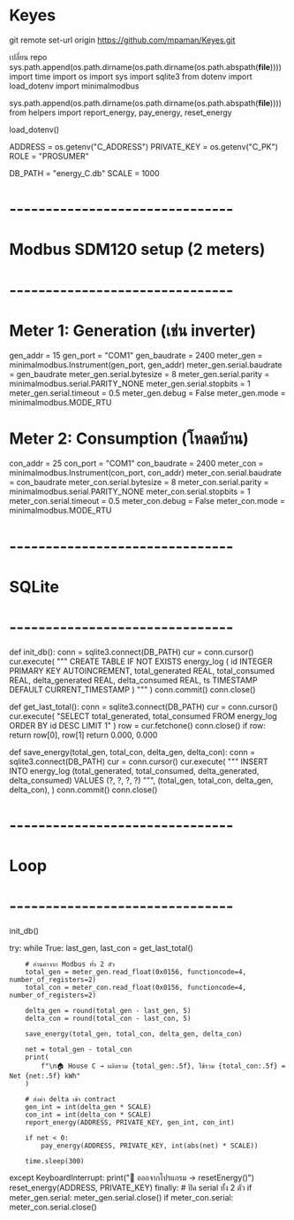 # Keyes

git remote set-url origin https://github.com/mpaman/Keyes.git

เปลี่ยน repo
sys.path.append(os.path.dirname(os.path.dirname(os.path.abspath(__file__))))
import time
import os
import sys
import sqlite3
from dotenv import load_dotenv
import minimalmodbus

sys.path.append(os.path.dirname(os.path.dirname(os.path.abspath(__file__))))
from helpers import report_energy, pay_energy, reset_energy

load_dotenv()

ADDRESS = os.getenv("C_ADDRESS")
PRIVATE_KEY = os.getenv("C_PK")
ROLE = "PROSUMER"

DB_PATH = "energy_C.db"
SCALE = 1000

# -------------------------------
# Modbus SDM120 setup (2 meters)
# -------------------------------
# Meter 1: Generation (เช่น inverter)
gen_addr = 15
gen_port = "COM1"
gen_baudrate = 2400
meter_gen = minimalmodbus.Instrument(gen_port, gen_addr)
meter_gen.serial.baudrate = gen_baudrate
meter_gen.serial.bytesize = 8
meter_gen.serial.parity = minimalmodbus.serial.PARITY_NONE
meter_gen.serial.stopbits = 1
meter_gen.serial.timeout = 0.5
meter_gen.debug = False
meter_gen.mode = minimalmodbus.MODE_RTU

# Meter 2: Consumption (โหลดบ้าน)
con_addr = 25
con_port = "COM1"
con_baudrate = 2400
meter_con = minimalmodbus.Instrument(con_port, con_addr)
meter_con.serial.baudrate = con_baudrate
meter_con.serial.bytesize = 8
meter_con.serial.parity = minimalmodbus.serial.PARITY_NONE
meter_con.serial.stopbits = 1
meter_con.serial.timeout = 0.5
meter_con.debug = False
meter_con.mode = minimalmodbus.MODE_RTU


# -------------------------------
# SQLite
# -------------------------------
def init_db():
    conn = sqlite3.connect(DB_PATH)
    cur = conn.cursor()
    cur.execute(
        """
        CREATE TABLE IF NOT EXISTS energy_log (
            id INTEGER PRIMARY KEY AUTOINCREMENT,
            total_generated REAL,
            total_consumed REAL,
            delta_generated REAL,
            delta_consumed REAL,
            ts TIMESTAMP DEFAULT CURRENT_TIMESTAMP
        )
    """
    )
    conn.commit()
    conn.close()


def get_last_total():
    conn = sqlite3.connect(DB_PATH)
    cur = conn.cursor()
    cur.execute(
        "SELECT total_generated, total_consumed FROM energy_log ORDER BY id DESC LIMIT 1"
    )
    row = cur.fetchone()
    conn.close()
    if row:
        return row[0], row[1]
    return 0.000, 0.000


def save_energy(total_gen, total_con, delta_gen, delta_con):
    conn = sqlite3.connect(DB_PATH)
    cur = conn.cursor()
    cur.execute(
        """
        INSERT INTO energy_log (total_generated, total_consumed, delta_generated, delta_consumed)
        VALUES (?, ?, ?, ?)
    """,
        (total_gen, total_con, delta_gen, delta_con),
    )
    conn.commit()
    conn.close()


# -------------------------------
# Loop
# -------------------------------
init_db()

try:
    while True:
        last_gen, last_con = get_last_total()

        # อ่านค่าจาก Modbus ทั้ง 2 ตัว
        total_gen = meter_gen.read_float(0x0156, functioncode=4, number_of_registers=2)
        total_con = meter_con.read_float(0x0156, functioncode=4, number_of_registers=2)

        delta_gen = round(total_gen - last_gen, 5)
        delta_con = round(total_con - last_con, 5)

        save_energy(total_gen, total_con, delta_gen, delta_con)

        net = total_gen - total_con
        print(
            f"\n🏠 House C → ผลิตรวม {total_gen:.5f}, ใช้รวม {total_con:.5f} = Net {net:.5f} kWh"
        )

        # ส่งค่า delta เข้า contract
        gen_int = int(delta_gen * SCALE)
        con_int = int(delta_con * SCALE)
        report_energy(ADDRESS, PRIVATE_KEY, gen_int, con_int)

        if net < 0:
            pay_energy(ADDRESS, PRIVATE_KEY, int(abs(net) * SCALE))

        time.sleep(300)

except KeyboardInterrupt:
    print("🚪 ออกจากโปรแกรม → resetEnergy()")
    reset_energy(ADDRESS, PRIVATE_KEY)
finally:
    # ปิด serial ทั้ง 2 ตัว
    if meter_gen.serial:
        meter_gen.serial.close()
    if meter_con.serial:
        meter_con.serial.close()
